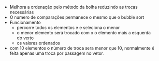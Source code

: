 - Melhora a ordenação pelo método da bolha reduzindo as trocas necessárias
- O numero de comparações permanece o mesmo que o bubble sort
- Funcionamento
	- percorre todos os elementos e e seleciona o menor
	- o menor elemento será trocado com o o elemento mais a esquerda do verto
	- os valores ordenados 
- com 10 elementos o número de troca sera menor que 10, normalmente é feita apenas uma troca por passagem no vetor.
